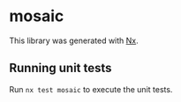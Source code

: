 # mosaic

This library was generated with [Nx](https://nx.dev).

## Running unit tests

Run `nx test mosaic` to execute the unit tests.
